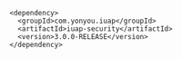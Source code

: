 	<dependency>
	  <groupId>com.yonyou.iuap</groupId>
	  <artifactId>iuap-security</artifactId>
	  <version>3.0.0-RELEASE</version>
	</dependency>